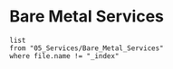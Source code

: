 # Bare Metal Services

```dataview
list
from "05_Services/Bare_Metal_Services"
where file.name != "_index"
```
